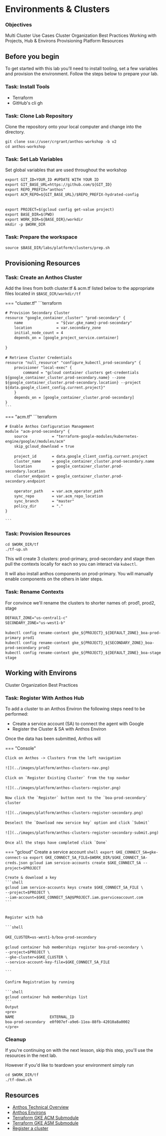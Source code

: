 # Environments & Clusters
 
### Objectives
Multi Cluster Use Cases 
Cluster Organization Best Practices
Working with Projects, Hub & Environs
Provisioning Platform Resources

## Before you begin
To get started with this lab you’ll need to install tooling, set a few variables and provision the environment. Follow the steps below to prepare your lab.

### Task: Install Tools

- Terraform
- GitHub's cli gh

### Task: Clone Lab Repository
Clone the repository onto your local computer and change into the directory.

```shell
git clone sso://user/crgrant/anthos-workshop -b v2
cd anthos-workshop
```

### Task: Set Lab Variables

Set global variables that are used throughout the workshop

```shell
export GIT_ID=YOUR_ID #UPDATE WITH YOUR ID
export GIT_BASE_URL=https://github.com/${GIT_ID}
export REPO_PREFIX="anthos"
export ACM_REPO=${GIT_BASE_URL}/$REPO_PREFIX-hydrated-config


export PROJECT=$(gcloud config get-value project)
export BASE_DIR=$(PWD)
export WORK_DIR=${BASE_DIR}/workdir
mkdir -p $WORK_DIR
```
 
### Task: Prepare the workspace

```shell
source $BASE_DIR/labs/platform/clusters/prep.sh
```


## Provisioning Resources
### Task: Create an Anthos Cluster
 
Add the lines from both cluster.tf & acm.tf listed below to the appropriate files located in `$BASE_DIR/workdir/tf`

=== "cluster.tf"
    ```terraform

    # Provision Secondary Cluster
    resource "google_container_cluster" "prod-secondary" {
        name               = "${var.gke_name}-prod-secondary"
        location           = var.secondary_zone
        initial_node_count = 4
        depends_on = [google_project_service.container]

    }
    
    # Retrieve Cluster Credentials
    resource "null_resource" "configure_kubectl_prod-secondary" {
        provisioner "local-exec" {
            command = "gcloud container clusters get-credentials ${google_container_cluster.prod-secondary.name} --zone ${google_container_cluster.prod-secondary.location} --project ${data.google_client_config.current.project}"
        }
        depends_on = [google_container_cluster.prod-secondary]
    }
    ```

=== "acm.tf"
    ```terraform

    # Enable Anthos Configuration Management
    module "acm-prod-secondary" {
        source           = "terraform-google-modules/kubernetes-engine/google//modules/acm"
        skip_gcloud_download = true

        project_id       = data.google_client_config.current.project
        cluster_name     = google_container_cluster.prod-secondary.name
        location         = google_container_cluster.prod-secondary.location
        cluster_endpoint = google_container_cluster.prod-secondary.endpoint

        operator_path    = var.acm_operator_path
        sync_repo        = var.acm_repo_location
        sync_branch      = "master"
        policy_dir       = "."
    }

    ```


### Task: Provision Resources

```shell
cd $WORK_DIR/tf 
./tf-up.sh
```

This will create 3 clusters: prod-primary, prod-secondary and stage then pull the contexts locally for each so you can interact via `kubectl`. 

It will also install anthos components on prod-primary. You will manually enable components on the others in later steps. 

### Task: Rename Contexts
For convince we'll rename the clusters to shorter names of: prod1, prod2, stage

```shell
DEFAULT_ZONE="us-central1-c"
SECONDARY_ZONE="us-west1-b"

kubectl config rename-context gke_${PROJECT}_${DEFAULT_ZONE}_boa-prod-primary prod1
kubectl config rename-context gke_${PROJECT}_${SECONDARY_ZONE}_boa-prod-secondary prod2
kubectl config rename-context gke_${PROJECT}_${DEFAULT_ZONE}_boa-stage stage
```




## Working with Environs

Cluster Organization Best Practices

### Task: Register With Anthos Hub
To add a cluster to an Anthos Environ the following steps need to be performed:

- Create a service account (SA) to connect the agent with Google
- Register the Cluster & SA with Anthos Environ

Once the data has been submitted, Anthos will


=== "Console"
    
    Click on Anthos -> Clusters from the left navigation

    ![](../images/platform/anthos-clusters-nav.png)

    Click on `Register Existing Cluster` from the top navbar

    ![](../images/platform/anthos-clusters-register.png)

    Now click the `Register` button next to the `boa-prod-secondary` cluster

    ![](../images/platform/anthos-clusters-register-secondary.png)
    
    Deselect the `Download new service key` option and click `Submit`

    ![](../images/platform/anthos-clusters-register-secondary-submit.png)

    Once all the steps have completed click `Done`



=== "gcloud"
    Create a service account
    ```shell
    export GKE_CONNECT_SA=gke-connect-sa
    export GKE_CONNECT_SA_FILE=$WORK_DIR/$GKE_CONNECT_SA-creds.json
    gcloud iam service-accounts create $GKE_CONNECT_SA --project=$PROJECT
    ```

    Create & download a key
    ```shell
    gcloud iam service-accounts keys create $GKE_CONNECT_SA_FILE \
    --project=$PROJECT \
    --iam-account=$GKE_CONNECT_SA@$PROJECT.iam.gserviceaccount.com 
    ```


    Register with hub

    ```shell
   
    GKE_CLUSTER=us-west1-b/boa-prod-secondary

    gcloud container hub memberships register boa-prod-secondary \
    --project=$PROJECT \
    --gke-cluster=$GKE_CLUSTER \
    --service-account-key-file=$GKE_CONNECT_SA_FILE

    ```

    Confirm Registration by running

    ```shell
    gcloud container hub memberships list
    ```
    Output
    <pre>
    NAME                EXTERNAL_ID
    boa-prod-secondary  e0f007ef-a9e6-11ea-88fb-42010a8a0002
    </pre>


### Cleanup

If you're continuing on with the next lesson, skip this step, you'll use the resources in the next lab. 

However if you'd like to teardown your environment simply run
```shell
cd $WORK_DIR/tf 
./tf-down.sh
```

## Resources

- [Anthos Technical Overview](https://cloud.google.com/anthos/docs/concepts/overview)
- [Anthos Environs](https://cloud.google.com/anthos/multicluster-management/environs)
- [Terraform GKE ACM Submodule](https://registry.terraform.io/modules/terraform-google-modules/kubernetes-engine/google/8.1.0/submodules/acm)
- [Terraform GKE ASM Submodule](https://github.com/terraform-google-modules/terraform-google-kubernetes-engine/tree/add-asm-module/modules/asm)
- [Register a cluster](https://cloud.google.com/anthos/multicluster-management/connect/registering-a-cluster)

